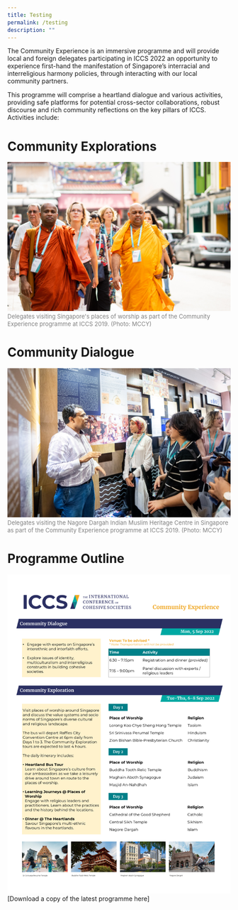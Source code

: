 ```yaml
---
title: Testing
permalink: /testing
description: ""
---
```

The Community Experience is an immersive programme and will provide local and foreign delegates participating in ICCS 2022 an opportunity to experience first-hand the manifestation of Singapore’s interracial and interreligious harmony policies, through interacting with our local community partners.

This programme will comprise a heartland dialogue and various activities, providing safe platforms for potential cross-sector collaborations, robust discourse and rich community reflections on the key pillars of ICCS. Activities include: 

# Community Explorations

![](/images/Community%20Experience/21june2019iccsphotog3-225.jpg)
<font color = "grey"><font size="-1">Delegates visiting Singapore's places of worship as part of the Community Experience programme at ICCS 2019. (Photo: MCCY)</font></font>

# Community Dialogue

![](/images/Community%20Experience/21june2019iccsphotog3-293a.jpg)
<font color = "grey"><font size="-1">Delegates visiting the Nagore Dargah Indian Muslim Heritage Centre in Singapore as part of the Community Experience programme at ICCS 2019. (Photo: MCCY)</font></font>

# Programme Outline

![](/images/Community%20Experience/ICCS%20CE%20programme_as%20of%205%20Jul%202022.png)
[Download a copy of the latest programme here]